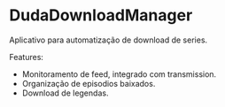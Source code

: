 # DudaDownloadManager

Aplicativo para automatização de download de series.

Features:
- Monitoramento de feed, integrado com transmission.
- Organização de episodios baixados.
- Download de legendas.
